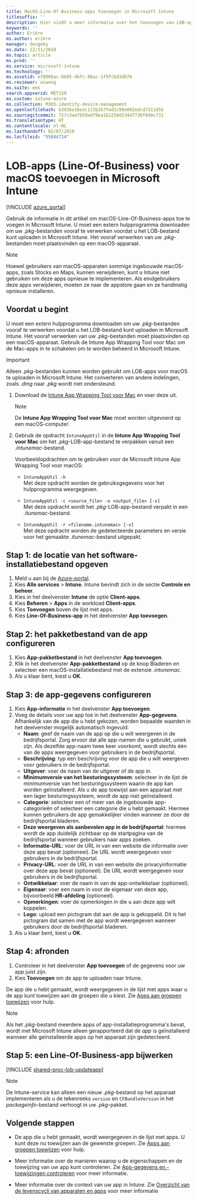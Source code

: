 ```yaml
---
title: MacOS-Line-Of-Business-apps toevoegen in Microsoft Intune
titlesuffix: ''
description: Hier vindt u meer informatie over het toevoegen van LOB-apps (Line-Of-Business) voor macOS aan Microsoft Intune.
keywords: ''
author: Erikre
ms.author: erikre
manager: dougeby
ms.date: 12/11/2018
ms.topic: article
ms.prod: ''
ms.service: microsoft-intune
ms.technology: ''
ms.assetid: ef8008ac-8b85-4bfc-86ac-1f9fcbd3db76
ms.reviewer: aiwang
ms.suite: ems
search.appverid: MET150
ms.custom: intune-azure
ms.collection: M365-identity-device-management
ms.openlocfilehash: b392be3be3c113b2b7fed1c99e092edcd7311d5b
ms.sourcegitcommit: 727c3ae7659ad79ea162250d234d7730f840c731
ms.translationtype: HT
ms.contentlocale: nl-NL
ms.lasthandoff: 02/07/2019
ms.locfileid: "55844714"
---
```

# <a name="how-to-add-macos-line-of-business-lob-apps-to-microsoft-intune"></a>LOB-apps (Line-Of-Business) voor macOS toevoegen in Microsoft Intune

[!INCLUDE [azure_portal](./includes/azure_portal.md)]

Gebruik de informatie in dit artikel om macOS-Line-Of-Business-apps toe te voegen in Microsoft Intune. U moet een extern hulpprogramma downloaden om uw *.pkg*-bestanden vooraf te verwerken voordat u het LOB-bestand kunt uploaden in Microsoft Intune. Het vooraf verwerken van uw *.pkg*-bestanden moet plaatsvinden op een macOS-apparaat.

> [!NOTE]
> Hoewel gebruikers van macOS-apparaten sommige ingebouwde macOS-apps, zoals Stocks en Maps, kunnen verwijderen, kunt u Intune niet gebruiken om deze apps opnieuw te implementeren. Als eindgebruikers deze apps verwijderen, moeten ze naar de appstore gaan en ze handmatig opnieuw installeren.

## <a name="before-your-start"></a>Voordat u begint

U moet een extern hulpprogramma downloaden om uw *.pkg*-bestanden vooraf te verwerken voordat u het LOB-bestand kunt uploaden in Microsoft Intune. Het vooraf verwerken van uw *.pkg*-bestanden moet plaatsvinden op een macOS-apparaat. Gebruik de Intune App Wrapping Tool voor Mac om de Mac-apps in te schakelen om te worden beheerd in Microsoft Intune.

> [!IMPORTANT]
> Alleen *.pkg*-bestanden kunnen worden gebruikt om LOB-apps voor macOS te uploaden in Microsoft Intune. Het converteren van andere indelingen, zoals *.dmg* naar *.pkg* wordt niet ondersteund.

1. Download de [Intune App Wrapping Tool voor Mac](https://github.com/msintuneappsdk/intune-app-wrapping-tool-mac) en voer deze uit.

    > [!NOTE]
    > De  **Intune App Wrapping Tool voor Mac** moet worden uitgevoerd op een macOS-computer.

2. Gebruik de opdracht `IntuneAppUtil` in de **Intune App Wrapping Tool voor Mac** om het *.pkg*-LOB-app-bestand te verpakken vanuit een *.intunemac*-bestand.<br>

    Voorbeeldopdrachten om te gebruiken voor de Microsoft Intune App Wrapping Tool voor macOS:
    
    - `IntuneAppUtil -h`<br>
    Met deze opdracht worden de gebruiksgegevens voor het hulpprogramma weergegeven.
    
    - `IntuneAppUtil -c <source_file> -o <output_file> [-v]`<br>
    Met deze opdracht wordt het *.pkg*-LOB-app-bestand verpakt in een *.itunemac*-bestand.
    
    - `IntuneAppUtil -r <filename.intunemac> [-v]`<br>
    Met deze opdracht worden de gedetecteerde parameters en versie voor het gemaakte *.itunemac*-bestand uitgepakt.

## <a name="step-1---specify-the-software-setup-file"></a>Stap 1: de locatie van het software-installatiebestand opgeven

1. Meld u aan bij de [Azure-portal](https://portal.azure.com).
2. Kies **Alle services** > **Intune**. Intune bevindt zich in de sectie **Controle en beheer**.
3. Kies in het deelvenster **Intune** de optie **Client-apps**.
4. Kies **Beheren** > **Apps** in de workload **Client-apps**.
5. Kies **Toevoegen** boven de lijst met apps.
6. Kies **Line-Of-Business-app** in het deelvenster **App toevoegen**.

## <a name="step-2---configure-the-app-package-file"></a>Stap 2: het pakketbestand van de app configureren

1. Kies **App-pakketbestand** in het deelvenster **App toevoegen**.
2. Klik in het deelvenster **App-pakketbestand** op de knop Bladeren en selecteer een macOS-installatiebestand met de extensie *.intunemac*.
3. Als u klaar bent, kiest u **OK**.


## <a name="step-3---configure-app-information"></a>Stap 3: de app-gegevens configureren

1. Kies **App-informatie** in het deelvenster **App toevoegen**.
2. Voeg de details voor uw app toe in het deelvenster **App-gegevens**. Afhankelijk van de app die u hebt gekozen, worden bepaalde waarden in het deelvenster mogelijk automatisch ingevuld:
    - **Naam**: geef de naam van de app op die u wilt weergeven in de bedrijfsportal. Zorg ervoor dat alle app-namen die u gebruikt, uniek zijn. Als dezelfde app-naam twee keer voorkomt, wordt slechts één van de apps weergegeven voor gebruikers in de bedrijfsportal.
    - **Beschrijving**: typ een beschrijving voor de app die u wilt weergeven voor gebruikers in de bedrijfsportal.
    - **Uitgever**: voer de naam van de uitgever of de app in.
    - **Minimumversie van het besturingssysteem**: selecteer in de lijst de minimumversie van het besturingssysteem waarin de app kan worden geïnstalleerd. Als u de app toewijst aan een apparaat met een lager besturingssysteem, wordt de app niet geïnstalleerd.
    - **Categorie**: selecteer een of meer van de ingebouwde app-categorieën of selecteer een categorie die u hebt gemaakt. Hiermee kunnen gebruikers de app gemakkelijker vinden wanneer ze door de bedrijfsportal bladeren.
    - **Deze weergeven als aanbevolen app in de bedrijfsportal**: hiermee wordt de app duidelijk zichtbaar op de startpagina van de bedrijfsportal wanneer gebruikers naar apps zoeken.
    - **Informatie-URL**: voer de URL in van een website die informatie over deze app bevat (optioneel). De URL wordt weergegeven voor gebruikers in de bedrijfsportal.
    - **Privacy-URL**: voer de URL in van een website die privacyinformatie over deze app bevat (optioneel). De URL wordt weergegeven voor gebruikers in de bedrijfsportal.
    - **Ontwikkelaar**: voer de naam in van de app-ontwikkelaar (optioneel).
    - **Eigenaar**: voer een naam in voor de eigenaar van deze app, bijvoorbeeld **HR-afdeling** (optioneel).
    - **Opmerkingen**: voer de opmerkingen in die u aan deze app wilt koppelen.
    - **Logo**: upload een pictogram dat aan de app is gekoppeld. Dit is het pictogram dat samen met de app wordt weergegeven wanneer gebruikers door de bedrijfsportal bladeren.
3. Als u klaar bent, kiest u **OK**.

## <a name="step-4---finish-up"></a>Stap 4: afronden

1. Controleer in het deelvenster **App toevoegen** of de gegevens voor uw app juist zijn.
2. Kies **Toevoegen** om de app te uploaden naar Intune.

De app die u hebt gemaakt, wordt weergegeven in de lijst met apps waar u de app kunt toewijzen aan de groepen die u kiest. Zie [Apps aan groepen toewijzen](apps-deploy.md) voor hulp.

> [!NOTE]
> Als het *.pkg*-bestand meerdere apps of app-installatieprogramma's bevat, wordt met Microsoft Intune alleen gerapporteerd dat de *app* is geïnstalleerd wanneer alle geïnstalleerde apps op het apparaat zijn gedetecteerd.

## <a name="step-5---update-a-line-of-business-app"></a>Stap 5: een Line-Of-Business-app bijwerken

[!INCLUDE [shared-proc-lob-updateapp](./includes/shared-proc-lob-updateapp.md)]

> [!NOTE]
> De Intune-service kan alleen een nieuw *.pkg*-bestand op het apparaat implementeren als u de tekenreeks `version` en `CFBundleVersion` in het *packageinfo*-bestand verhoogt in uw *.pkg*-pakket.

## <a name="next-steps"></a>Volgende stappen

- De app die u hebt gemaakt, wordt weergegeven in de lijst met apps. U kunt deze nu toewijzen aan de gewenste groepen. Zie [Apps aan groepen toewijzen](apps-deploy.md) voor hulp.

- Meer informatie over de manieren waarop u de eigenschappen en de toewijzing van uw app kunt controleren. Zie [App-gegevens en -toewijzingen controleren](apps-monitor.md) voor meer informatie.

- Meer informatie over de context van uw app in Intune. Zie [Overzicht van de levenscycli van apparaten en apps](introduction-device-app-lifecycles.md) voor meer informatie

